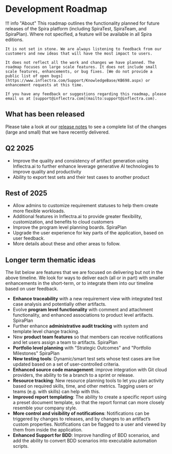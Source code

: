 # Development Roadmap

!!! info "About"
    This roadmap outlines the functionality planned for future releases of the Spira platform (including SpiraTest, SpiraTeam, and SpiraPlan). Where not specified, a feature will be available in all Spira editions.
    
    It is not set in stone. We are always listening to feedback from our customers and new ideas that will have the most impact to users.

    It does not reflect all the work and changes we have planned. The roadmap focuses on large scale features. It does not include small scale features, enhancements, or bug fixes. [We do not provide a public list of open bugs](https://www.inflectra.com/Support/KnowledgeBase/KB698.aspx) or enhancement requests at this time.
    
    If you have any feedback or suggestions regarding this roadmap, please email us at [support@inflectra.com](mailto:support@inflectra.com).

## What has been released
Please take a look at our [release notes](release-notes-v8.md) to see a complete list of the changes (large and small) that we have recently delivered.

## Q2 2025
- Improve the quality and consistency of artifact generation using Inflectra.ai to further enhance leverage generative AI technologies to improve quality and productivity
- Ability to export test sets and their test cases to another product

## Rest of 2025
- Allow admins to customize requirement statuses to help them create more flexible workloads.
- Additional features in Inflectra.ai to provide greater flexibility, customization, and benefits to cloud customers 
- Improve the program level planning boards. <span class="pill">SpiraPlan</span>
- Upgrade the user experience for key parts of the application, based on user feedback.
- More details about these and other areas to follow.

## Longer term thematic ideas
The list below are features that we are focused on delivering but not in the above timeline. We look for ways to deliver each (all or in part) with smaller enhancements in the short-term, or to integrate them into our timeline based on user feedback.

- **Enhance traceability** with a new requirement view with integrated test case analysis and potentially other artifacts.
- Evolve **program level functionality** with comment and attachment functionality, and enhanced associations to product level artifacts. <span class="pill">SpiraPlan</span>
- Further enhance **administrative audit tracking** with system and template level change tracking.
- New **product team features** so that members can receive notifications and let users assign a team to artifacts. <span class="pill">SpiraPlan</span>
- **Portfolio level planning** with "Strategic Outcomes" and "Portfolio Milestones" <span class="pill">SpiraPlan</span>
- **New testing tools**: Dynamic/smart test sets whose test cases are live updated based on a set of user-controlled criteria.
- **Enhanced source code management**: improve integration with Git cloud providers, the ability to tie a branch to a sprint or release.
- **Resource tracking**: New resource planning tools to let you plan activity based on required skills, time, and other metrics. Tagging users or teams (e.g. with skills) can help with this.
- **Improved report templating**: The ability to create a specific report using a preset document template, so that the report format can more closely resemble your company style.
- **More control and visibility of notifications**: Notifications can be triggered by changes to releases, and by changes to an artifact’s custom properties. Notifications can be flagged to a user and viewed by them from inside the application.
- **Enhanced Support for BDD**: Improve handling of BDD scenarios, and add the ability to convert BDD scenarios into executable automation scripts.